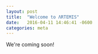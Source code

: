 ```yaml
---
layout: post
title:  "Welcome to ΛRTEMIS"
date:   2016-04-11 14:46:41 -0600
categories: meta
---
```


We're coming soon!
